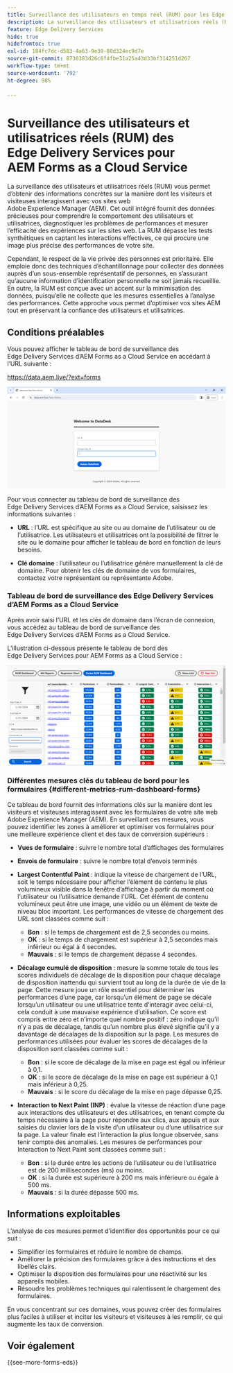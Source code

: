 ```yaml
---
title: Surveillance des utilisateurs en temps réel (RUM) pour les Edge Delivery Services pour AEM Forms as a Cloud Service
description: La surveillance des utilisateurs et utilisatrices réels (RUM) des Edge Delivery Services pour AEM Forms as a Cloud Service implique le suivi et l’analyse continus des interactions des personnes avec les formulaires.
feature: Edge Delivery Services
hide: true
hidefromtoc: true
exl-id: 184fc7dc-d583-4a63-9e30-80d324ec9d7e
source-git-commit: 8730383d26c6f4fbe31a25a43d33bf314251d267
workflow-type: tm+mt
source-wordcount: '792'
ht-degree: 98%

---
```



# Surveillance des utilisateurs et utilisatrices réels (RUM) des Edge Delivery Services pour AEM Forms as a Cloud Service

La surveillance des utilisateurs et utilisatrices réels (RUM) vous permet d’obtenir des informations concrètes sur la manière dont les visiteurs et visiteuses interagissent avec vos sites web Adobe Experience Manager (AEM). Cet outil intégré fournit des données précieuses pour comprendre le comportement des utilisateurs et utilisatrices, diagnostiquer les problèmes de performances et mesurer l’efficacité des expériences sur les sites web. La RUM dépasse les tests synthétiques en captant les interactions effectives, ce qui procure une image plus précise des performances de votre site.

Cependant, le respect de la vie privée des personnes est prioritaire. Elle emploie donc des techniques d’échantillonnage pour collecter des données auprès d’un sous-ensemble représentatif de personnes, en s’assurant qu’aucune information d’identification personnelle ne soit jamais recueillie. En outre, la RUM est conçue avec un accent sur la minimisation des données, puisqu’elle ne collecte que les mesures essentielles à l’analyse des performances. Cette approche vous permet d’optimiser vos sites AEM tout en préservant la confiance des utilisateurs et utilisatrices.


## Conditions préalables

Vous pouvez afficher le tableau de bord de surveillance des Edge Delivery Services d’AEM Forms as a Cloud Service en accédant à l’URL suivante :

https://data.aem.live/?ext=forms

![Écran de connexion à la RUM pour les Edge Delivery Services de formulaires](/help/edge/assets/rum-login-screen.png)

Pour vous connecter au tableau de bord de surveillance des Edge Delivery Services d’AEM Forms as a Cloud Service, saisissez les informations suivantes :

* **URL** : l’URL est spécifique au site ou au domaine de l’utilisateur ou de l’utilisatrice. Les utilisateurs et utilisatrices ont la possibilité de filtrer le site ou le domaine pour afficher le tableau de bord en fonction de leurs besoins.

* **Clé domaine** : l’utilisateur ou l’utilisatrice génère manuellement la clé de domaine. Pour obtenir les clés de domaine de vos formulaires, contactez votre représentant ou représentante Adobe.

### Tableau de bord de surveillance des Edge Delivery Services d’AEM Forms as a Cloud Service

Après avoir saisi l’URL et les clés de domaine dans l’écran de connexion, vous accédez au tableau de bord de surveillance des Edge Delivery Services d’AEM Forms as a Cloud Service.

L’illustration ci-dessous présente le tableau de bord des Edge Delivery Services pour AEM Forms as a Cloud Service :

![Tableau de bord de formulaires RUM](/help/edge/assets/rum-forms-dashboard.png)

### Différentes mesures clés du tableau de bord pour les formulaires {#different-metrics-rum-dashboard-forms}

Ce tableau de bord fournit des informations clés sur la manière dont les visiteurs et visiteuses interagissent avec les formulaires de votre site web Adobe Experience Manager (AEM). En surveillant ces mesures, vous pouvez identifier les zones à améliorer et optimiser vos formulaires pour une meilleure expérience client et des taux de conversion supérieurs :

* **Vues de formulaire** : suivre le nombre total d’affichages des formulaires
* **Envois de formulaire** : suivre le nombre total d’envois terminés

* **Largest Contentful Paint** : indique la vitesse de chargement de l’URL, soit le temps nécessaire pour afficher l’élément de contenu le plus volumineux visible dans la fenêtre d’affichage à partir du moment où l’utilisateur ou l’utilisatrice demande l’URL. Cet élément de contenu volumineux peut être une image, une vidéo ou un élément de texte de niveau bloc important. Les performances de vitesse de chargement des URL sont classées comme suit :
   * **Bon** : si le temps de chargement est de 2,5 secondes ou moins.
   * **OK** : si le temps de chargement est supérieur à 2,5 secondes mais inférieur ou égal à 4 secondes.
   * **Mauvais** : si le temps de chargement dépasse 4 secondes.

* **Décalage cumulé de disposition** : mesure la somme totale de tous les scores individuels de décalage de la disposition pour chaque décalage de disposition inattendu qui survient tout au long de la durée de vie de la page. Cette mesure joue un rôle essentiel pour déterminer les performances d’une page, car lorsqu’un élément de page se décale lorsqu’un utilisateur ou une utilisatrice tente d’interagir avec celui-ci, cela conduit à une mauvaise expérience d’utilisation. Ce score est compris entre zéro et n’importe quel nombre positif : zéro indique qu’il n’y a pas de décalage, tandis qu’un nombre plus élevé signifie qu’il y a davantage de décalages de la disposition sur la page. Les mesures de performances utilisées pour évaluer les scores de décalages de la disposition sont classées comme suit :

   * **Bon** : si le score de décalage de la mise en page est égal ou inférieur à 0,1.
   * **OK** : si le score de décalage de la mise en page est supérieur à 0,1 mais inférieur à 0,25.
   * **Mauvais** : si le score du décalage de la mise en page dépasse 0,25.

* **Interaction to Next Paint (INP)** : évalue la vitesse de réaction d’une page aux interactions des utilisateurs et des utilisatrices, en tenant compte du temps nécessaire à la page pour répondre aux clics, aux appuis et aux saisies du clavier lors de la visite d’un utilisateur ou d’une utilisatrice sur la page. La valeur finale est l’interaction la plus longue observée, sans tenir compte des anomalies. Les mesures de performances pour Interaction to Next Paint sont classées comme suit :
   * **Bon** : si la durée entre les actions de l’utilisateur ou de l’utilisatrice est de 200 millisecondes (ms) ou moins.
   * **OK** : si la durée est supérieure à 200 ms mais inférieure ou égale à 500 ms.
   * **Mauvais** : si la durée dépasse 500 ms.

## Informations exploitables

L’analyse de ces mesures permet d’identifier des opportunités pour ce qui suit :

* Simplifier les formulaires et réduire le nombre de champs.
* Améliorer la précision des formulaires grâce à des instructions et des libellés clairs.
* Optimiser la disposition des formulaires pour une réactivité sur les appareils mobiles.
* Résoudre les problèmes techniques qui ralentissent le chargement des formulaires.

En vous concentrant sur ces domaines, vous pouvez créer des formulaires plus faciles à utiliser et inciter les visiteurs et visiteuses à les remplir, ce qui augmente les taux de conversion.

## Voir également

{{see-more-forms-eds}}